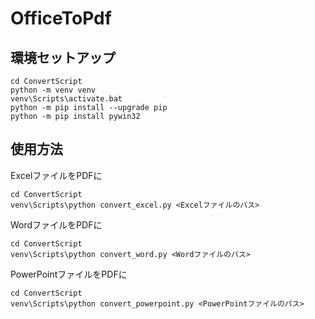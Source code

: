 # OfficeToPdf

## 環境セットアップ

```dos
cd ConvertScript
python -m venv venv
venv\Scripts\activate.bat
python -m pip install --upgrade pip
python -m pip install pywin32
```

## 使用方法

ExcelファイルをPDFに
```dos
cd ConvertScript
venv\Scripts\python convert_excel.py <Excelファイルのパス>
```

WordファイルをPDFに
```dos
cd ConvertScript
venv\Scripts\python convert_word.py <Wordファイルのパス>
```

PowerPointファイルをPDFに
```dos
cd ConvertScript
venv\Scripts\python convert_powerpoint.py <PowerPointファイルのパス>
```
